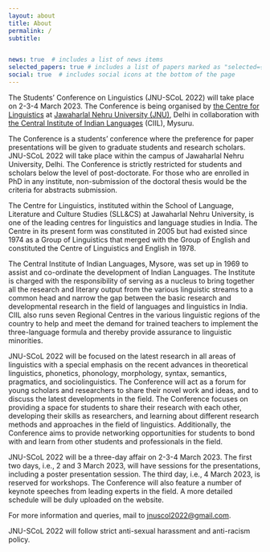 ```yaml
---
layout: about
title: About
permalink: /
subtitle: 


news: true  # includes a list of news items
selected_papers: true # includes a list of papers marked as "selected={true}"
social: true  # includes social icons at the bottom of the page
---
```


The Students’ Conference on Linguistics (JNU-SCoL 2022) will take place on 2-3-4 March 2023. The Conference is being organised by [the Centre for Linguistics](https://www.jnu.ac.in/sllcs/cl) at [Jawaharlal Nehru University (JNU)](https://www.jnu.ac.in/main/), Delhi in collaboration with [the Central Institute of Indian Languages](https://ciil.org/) (CIIL), Mysuru.

The Conference is a students’ conference where the preference for paper presentations will be given to graduate students and research scholars. JNU-SCoL 2022 will take place within the campus of Jawaharlal Nehru University, Delhi. The Conference is strictly restricted for students and scholars below the level of post-doctorate. For those who are enrolled in PhD in any institute, non-submission of the doctoral thesis would be the criteria for abstracts submission.

The Centre for Linguistics, instituted within the School of Language, Literature and Culture Studies (SLL&CS) at Jawaharlal Nehru University, is one of the leading centres for linguistics and language studies in India. The Centre in its present form was constituted in 2005 but had existed since 1974 as a Group of Linguistics that merged with the Group of English and constituted the Centre of Linguistics and English in 1978.

The Central Institute of Indian Languages, Mysore, was set up in 1969 to assist and co-ordinate the development of Indian Languages. The Institute is charged with the responsibility of serving as a nucleus to bring together all the research and literary output from the various linguistic streams to a common head and narrow the gap between the basic research and developmental research in the field of languages and linguistics in India. CIIL also runs seven Regional Centres in the various linguistic regions of the country to help and meet the demand for trained teachers to implement the three-language formula and thereby provide assurance to linguistic minorities.

JNU-SCoL 2022 will be focused on the latest research in all areas of linguistics with a special emphasis on the recent advances in theoretical linguistics, phonetics, phonology, morphology, syntax, semantics, pragmatics, and sociolinguistics. The Conference will act as a forum for young scholars and researchers to share their novel work and ideas, and to discuss the latest developments in the field. The Conference focuses on providing a space for students to share their research with each other, developing their skills as researchers, and learning about different research methods and approaches in the field of linguistics. Additionally, the Conference aims to provide networking opportunities for students to bond with and learn from other students and professionals in the field.

JNU-SCoL 2022 will be a three-day affair on 2-3-4 March 2023. The first two days, i.e., 2 and 3 March 2023, will have sessions for the presentations, including a poster presentation session. The third day, i.e., 4 March 2023, is reserved for workshops. The Conference will also feature a number of keynote speeches from leading experts in the field. A more detailed schedule will be duly uploaded on the website.

For more information and queries, mail to jnuscol2022@gmail.com.

JNU-SCoL 2022 will follow strict anti-sexual harassment and anti-racism policy.
